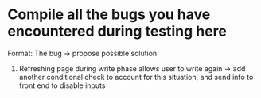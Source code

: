 # Compile all the bugs you have encountered during testing here

Format: The bug -> propose possible solution

1. Refreshing page during write phase allows user to write again -> add another conditional check to account for this situation, and send info to front end to disable inputs